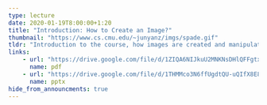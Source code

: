 ```yaml
---
type: lecture
date: 2020-01-19T8:00:00+1:20
title: "Introduction: How to Create an Image?"
thumbnail: "https://www.cs.cmu.edu/~junyanz/imgs/spade.gif"
tldr: "Introduction to the course, how images are created and manipulated by humans and machines"
links:
    - url: "https://drive.google.com/file/d/1ZIQA6NIJkuU2MNKNsDHlQFFgtxLdkfnB/view?usp=sharing"
      name: pdf
    - url: "https://drive.google.com/file/d/1THMMco3N6ffUgdtQU-uQIfX8E8qKefhA/view?usp=sharing"
      name: pptx
hide_from_announcments: true
---
```

